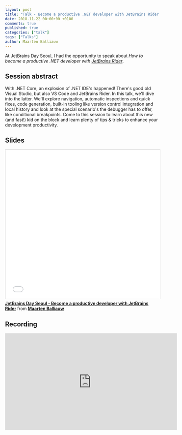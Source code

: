 ```yaml
---
layout: post
title: "Talk - Become a productive .NET developer with JetBrains Rider - JetBrains Day - South Korea - Seoul"
date: 2018-11-22 00:00:00 +0100
comments: true
published: true
categories: ["talk"]
tags: ["Talks"]
author: Maarten Balliauw
---
```


At JetBrains Day Seoul, I had the opportunity to speak about *How to become a productive .NET developer with [JetBrains Rider](https://www.jetbrains.com/rider)*.

## Session abstract

With .NET Core, an explosion of .NET IDE's happened! There's good old Visual Studio, but also VS Code and JetBrains Rider. In this talk, we'll dive into the latter. We'll explore navigation, automatic inspections and quick fixes, code generation, built-in tooling like version control integration and local history and look at the special scenario's the debugger has to offer, like conditional breakpoints. Come to this session to learn about this new (and fast!) kid on the block and learn plenty of tips & tricks to enhance your development productivity.

## Slides

<iframe src="//www.slideshare.net/slideshow/embed_code/key/GpQBnf7KcC6eQQ" width="595" height="485" frameborder="0" marginwidth="0" marginheight="0" scrolling="no" style="border:1px solid #CCC; border-width:1px; margin-bottom:5px; max-width: 100%;" allowfullscreen> </iframe> <div style="margin-bottom:5px"> <strong> <a href="//www.slideshare.net/maartenba/jetbrains-day-seoul-exploring-nets-memory-management-a-trip-down-memory-lane" title="JetBrains Day Seoul - Become a productive developer with JetBrains Rider" target="_blank">JetBrains Day Seoul - Become a productive developer with JetBrains Rider</a> </strong> from <strong><a href="https://www.slideshare.net/maartenba" target="_blank">Maarten Balliauw</a></strong> </div>

## Recording

<iframe width="560" height="315" src="https://www.youtube-nocookie.com/embed/xzJL8QDs3Gk" frameborder="0" allow="accelerometer; autoplay; encrypted-media; gyroscope; picture-in-picture" allowfullscreen></iframe>